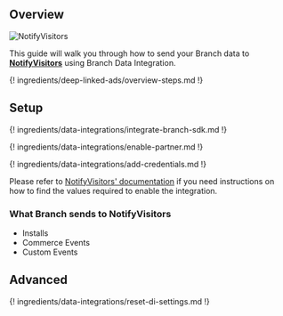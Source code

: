## Overview

![NotifyVisitors](https://cdn.branch.io/branch-assets/ad-partner-manager/641619167769809829/ee9106177ec2-notify_logo_min-1571064677075.png)

This guide will walk you through how to send your Branch data to **[NotifyVisitors](https://www.notifyvisitors.com/)** using Branch Data Integration.

{! ingredients/deep-linked-ads/overview-steps.md !}

## Setup

{! ingredients/data-integrations/integrate-branch-sdk.md !}

{! ingredients/data-integrations/enable-partner.md !}

{! ingredients/data-integrations/add-credentials.md !}

Please refer to [NotifyVisitors' documentation](https://www.notifyvisitors.com/brand/documentation/webJsIntegrationCode) if you need instructions on how to find the values required to enable the integration.

### What Branch sends to NotifyVisitors

* Installs
* Commerce Events
* Custom Events

## Advanced

{! ingredients/data-integrations/reset-di-settings.md !}
